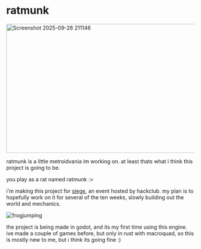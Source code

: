 # ratmunk

<img width="729" height="344" alt="Screenshot 2025-09-28 211146" src="https://github.com/user-attachments/assets/510ef1bf-5516-4b44-ba00-bef816f03acf" />

ratmunk is a little metroidvania im working on. at least thats what i think this project is going to be.

you play as a rat named ratmunk :>

i'm making this project for [siege](https://siege.hackclub.com), an event hosted by hackclub. my plan is to hopefully work on it for several of the ten weeks, slowly building out the world and mechanics.

![frogjumping](https://github.com/user-attachments/assets/eeb6cab5-eaa2-4e44-8a1c-c182b9f3f83f)

the project is being made in godot, and its my first time using this engine. 
ive made a couple of games before, but only in rust with macroquad, so this is mostly new to me, but i think its going fine :)

